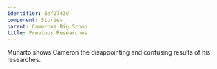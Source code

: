 ```yaml
---
identifier: 8af2743d
component: Stories
parent: Camerons Big Scoop 
title: Previous Researches
---
```

Muharto shows Cameron the disappointing and confusing results of his
researches.
